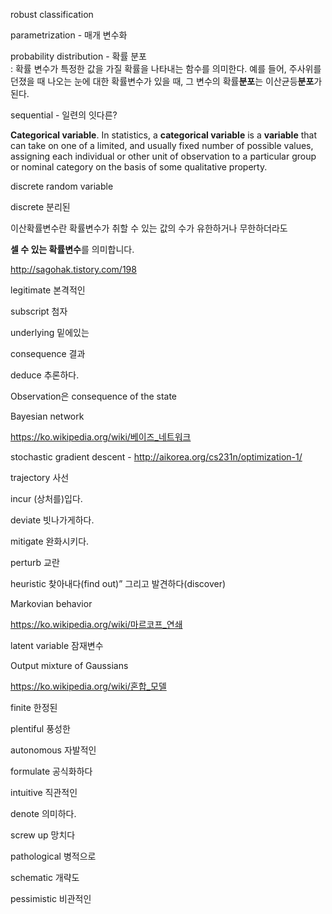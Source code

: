 robust classification

parametrization - 매개 변수화

probability distribution - 확률 분포  
: 확률 변수가 특정한 값을 가질 확률을 나타내는 함수를 의미한다. 예를 들어, 주사위를 던졌을 때 나오는 눈에 대한 확률변수가 있을 때, 그 변수의 확률**분포**는 이산균등**분포**가 된다.

sequential - 일련의 잇다른?

**Categorical variable**. In statistics, a **categorical variable** is a **variable** that can take on one of a limited, and usually fixed number of possible values, assigning each individual or other unit of observation to a particular group or nominal category on the basis of some qualitative property.

discrete random variable 

discrete 분리된



이산확률변수란 확률변수가 취할 수 있는 값의 수가 유한하거나 무한하더라도 



**셀 수 있는 확률변수**를 의미합니다.

http://sagohak.tistory.com/198 

legitimate 본격적인

subscript 첨자

underlying 밑에있는

consequence 결과

deduce 추론하다. 

Observation은 consequence of the state 

Bayesian network

https://ko.wikipedia.org/wiki/베이즈_네트워크

stochastic gradient descent - http://aikorea.org/cs231n/optimization-1/

trajectory  사선

incur (상처를)입다.

deviate 빗나가게하다.

mitigate 완화시키다.

perturb 교란

heuristic 찾아내다(find out)” 그리고 발견하다(discover)

Markovian behavior 

https://ko.wikipedia.org/wiki/마르코프_연쇄

latent variable 잠재변수

Output mixture of Gaussians 

 https://ko.wikipedia.org/wiki/혼합_모델

finite 한정된

plentiful 풍성한

autonomous 자발적인

formulate 공식화하다 

intuitive 직관적인

denote 의미하다.

screw up 망치다

pathological 병적으로

schematic 개략도

pessimistic 비관적인

